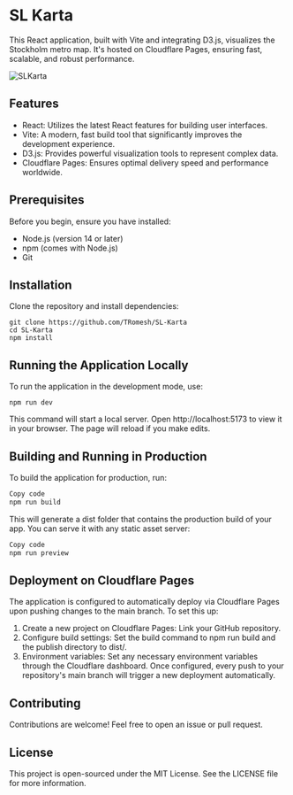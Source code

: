 # SL Karta

This React application, built with Vite and integrating D3.js, visualizes the Stockholm metro map. It's hosted on Cloudflare Pages, ensuring fast, scalable, and robust performance.

![SLKarta](https://github.com/TRomesh/SL-Karta/assets/9572090/ae5e6153-4bf2-40fd-92a1-780de40f73bf)

## Features

- React: Utilizes the latest React features for building user interfaces.
- Vite: A modern, fast build tool that significantly improves the development experience.
- D3.js: Provides powerful visualization tools to represent complex data.
- Cloudflare Pages: Ensures optimal delivery speed and performance worldwide.

## Prerequisites

Before you begin, ensure you have installed:

- Node.js (version 14 or later)
- npm (comes with Node.js)
- Git

## Installation

Clone the repository and install dependencies:

```
git clone https://github.com/TRomesh/SL-Karta
cd SL-Karta
npm install
```

## Running the Application Locally

To run the application in the development mode, use:

```
npm run dev
```

This command will start a local server. Open http://localhost:5173 to view it in your browser. The page will reload if you make edits.

## Building and Running in Production

To build the application for production, run:

```bash
Copy code
npm run build
```

This will generate a dist folder that contains the production build of your app. You can serve it with any static asset server:

```bash
Copy code
npm run preview
```

## Deployment on Cloudflare Pages

The application is configured to automatically deploy via Cloudflare Pages upon pushing changes to the main branch. To set this up:

1. Create a new project on Cloudflare Pages: Link your GitHub repository.
2. Configure build settings: Set the build command to npm run build and the publish directory to dist/.
3. Environment variables: Set any necessary environment variables through the Cloudflare dashboard.
   Once configured, every push to your repository's main branch will trigger a new deployment automatically.

## Contributing

Contributions are welcome! Feel free to open an issue or pull request.

## License

This project is open-sourced under the MIT License. See the LICENSE file for more information.
